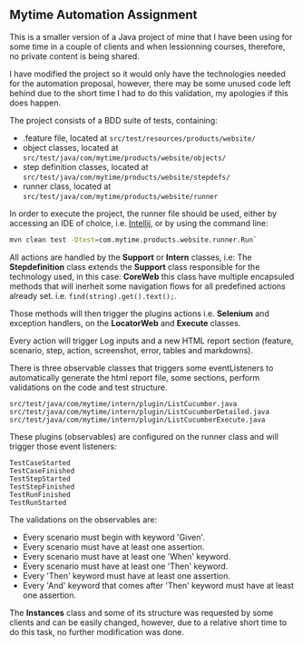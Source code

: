 ## Mytime Automation Assignment

This is a smaller version of a Java project of mine that I have been using for some time in a couple of clients and when lessionning courses, therefore, no private content is being shared.

I have modified the project so it would only have the technologies needed for the automation proposal, however, there may be some unused code left behind due to the short time I had to do this validation, my apologies if this does happen.

The project consists of a BDD suite of tests, containing:
- .feature file, located at ```src/test/resources/products/website/```
- object classes, located at ```src/test/java/com/mytime/products/website/objects/```
- step definition classes, located at ```src/test/java/com/mytime/products/website/stepdefs/```
- runner class, located at ```src/test/java/com/mytime/products/website/runner```

In order to execute the project, the runner file should be used, either by accessing an IDE of choice, i.e. [Intellij](https://www.jetbrains.com/idea/download/), or by using the command line:
```sh
mvn clean test -Dtest=com.mytime.products.website.runner.Run`
```

All actions are handled by the **Support** or  **Intern** classes, i.e: The **Stepdefinition** class extends the **Support** class responsible for the technology used, in this case: **CoreWeb** this class have multiple encapsuled methods that will inerheit some navigation flows for all predefined actions already set. i.e. ```find(string).get().text();```.

Those methods will then trigger the plugins actions i.e. **Selenium** and exception handlers, on the **LocatorWeb** and **Execute** classes.

Every action will trigger Log inputs and a new HTML report section (feature, scenario, step, action, screenshot, error, tables and markdowns).

There is three observable classes that triggers some eventListeners to automatically generate the html report file, some sections, perform validations on the code and test structure.

    src/test/java/com/mytime/intern/plugin/ListCucumber.java
    src/test/java/com/mytime/intern/plugin/ListCucumberDetailed.java
    src/test/java/com/mytime/intern/plugin/ListCucumberExecute.java

These plugins (observables) are configured on the runner class and will trigger those event listeners:

    TestCaseStarted
    TestCaseFinished
    TestStepStarted
    TestStepFinished
    TestRunFinished
    TestRunStarted

The validations on the observables are: 
- Every scenario must begin with keyword 'Given'.
- Every scenario must have at least one assertion.
- Every scenario must have at least one 'When' keyword.
- Every scenario must have at least one 'Then' keyword.
- Every 'Then' keyword must have at least one assertion.
- Every 'And' keyword that comes after 'Then' keyword must have at least one assertion.

The **Instances** class and some of its structure was requested by some clients and can be easily changed, however, due to a relative short time to do this task, no further modification was done.


